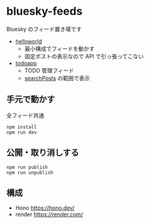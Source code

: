 # bluesky-feeds

Bluesky のフィード置き場です

- [helloworld](https://github.com/girigiribauer/bluesky-feeds/blob/main/packages/helloworld/README.md)
  - 最小構成でフィードを動かす
  - 固定ポストの表示なので API で引っ張ってこない
- [todoapp](https://github.com/girigiribauer/bluesky-feeds/blob/main/packages/todoapp/README.md)
  - TODO 管理フィード
  - [searchPosts](https://docs.bsky.app/docs/api/app-bsky-feed-search-posts) の範囲で表示

## 手元で動かす

全フィード共通

```
npm install
npm run dev
```

## 公開・取り消しする

```
npm run publish
npm run unpublish
```

## 構成

- Hono https://hono.dev/
- render https://render.com/
